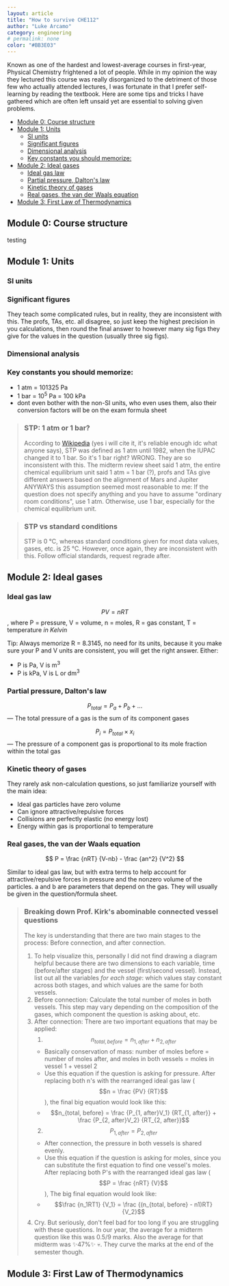 ```yaml
---
layout: article
title: "How to survive CHE112"
author: "Luke Arcamo"
category: engineering
# permalink: none
color: "#BB3E03"
---
```

Known as one of the hardest and lowest-average courses in first-year, Physical Chemistry frightened a lot of people. While in my opinion the way they lectured this course was really disorganized to the detriment of those few who actually attended lectures, I was fortunate in that I prefer self-learning by reading the textbook. Here are some tips and tricks I have gathered which are often left unsaid yet are essential to solving given problems.

<!--split-->

- [Module 0: Course structure](#module-0-course-structure)
- [Module 1: Units](#module-1-units)
  - [SI units](#si-units)
  - [Significant figures](#significant-figures)
  - [Dimensional analysis](#dimensional-analysis)
  - [Key constants you should memorize:](#key-constants-you-should-memorize)
- [Module 2: Ideal gases](#module-2-ideal-gases)
  - [Ideal gas law](#ideal-gas-law)
  - [Partial pressure, Dalton's law](#partial-pressure-daltons-law)
  - [Kinetic theory of gases](#kinetic-theory-of-gases)
  - [Real gases, the van der Waals equation](#real-gases-the-van-der-waals-equation)
- [Module 3: First Law of Thermodynamics](#module-3-first-law-of-thermodynamics)

<!--split-->

## Module 0: Course structure
testing

## Module 1: Units

### SI units

### Significant figures
They teach some complicated rules, but in reality, they are inconsistent with this. The profs, TAs, etc. all disagree, so just keep the highest precision in you calculations, then round the final answer to however many sig figs they give for the values in the question (usually three sig figs).

### Dimensional analysis

### Key constants you should memorize:
  * 1 atm = 101325 Pa
  * 1 bar = 10<sup>5</sup> Pa = 100 kPa
  * dont even bother with the non-SI units, who even uses them, also their conversion factors will be on the exam formula sheet

> ### STP: 1 atm or 1 bar?
> According to [Wikipedia](https://en.wikipedia.org/wiki/Standard_temperature_and_pressure) (yes i will cite it, it's reliable enough idc what anyone says), STP was defined as 1 atm until 1982, when the IUPAC changed it to 1 bar. So it's 1 bar right?
> WRONG. They are so inconsistent with this. The midterm review sheet said 1 atm, the entire chemical equilibrium unit said 1 atm = 1 bar (?), profs and TAs give different answers based on the alignment of Mars and Jupiter ANYWAYS this assumption seemed most reasonable to me: If the question does not specify anything and you have to assume "ordinary room conditions", use 1 atm. Otherwise, use 1 bar, especially for the chemical equilibrium unit.

> ### STP vs standard conditions
> STP is 0 &deg;C, whereas standard conditions given for most data values, gases, etc. is 25 &deg;C. However, once again, they are inconsistent with this. Follow official standards, request regrade after.

## Module 2: Ideal gases

### Ideal gas law
$$PV = nRT$$, where P = pressure, V = volume, n = moles, R = gas constant, T = temperature *in Kelvin*

Tip: Always memorize R = 8.3145, no need for its units, because it you make sure your P and V units are consistent, you will get the right answer. Either:
  * P is Pa, V is m<sup>3</sup>
  * P is kPa, V is L or dm<sup>3</sup>
  <!-- * No need to memorize all of the other gas laws, they can all be derived from this -->
  <!-- * Can be used in calculations involving density, mass, molar mass, etc. -->

### Partial pressure, Dalton's law
$$P_{total} = P_a + P_b + ...$$ — The total pressure of a gas is the sum of its component gases

$$P_i = P_{total} \times x_i$$ — The pressure of a component gas is proportional to its mole fraction within the total gas

### Kinetic theory of gases
They rarely ask non-calculation questions, so just familiarize yourself with the main idea:
  * Ideal gas particles have zero volume
  * Can ignore attractive/repulsive forces
  * Collisions are perfectly elastic (no energy lost)
  * Energy within gas is proportional to temperature

<!-- the equation needs to be a separate paragraph (line breaks before and after) in order to be the big form -->
### Real gases, the van der Waals equation

$$ P = \frac {nRT} {V-nb} - \frac {an^2} {V^2} $$

Similar to ideal gas law, but with extra terms to help account for attractive/repulsive forces in pressure and the nonzero volume of the particles. a and b are parameters that depend on the gas. They will usually be given in the question/formula sheet. 
<!-- * I think they also go over Archimedes' principle and Pascal's law but we never used them often. They prefer to torment us with actual complicated questions regarding gases and thermo. -->
<!-- * Compressibility factor -->

> ### Breaking down Prof. Kirk's abominable connected vessel questions
> The key is understanding that there are two main stages to the process: Before connection, and after connection.
> 1. To help visualize this, personally I did not find drawing a diagram helpful because there are two dimensions to each variable, time (before/after stages) and the vessel (first/second vessel). Instead, list out all the variables *for each stage*: which values stay constant across both stages, and which values are the same for both vessels.
> 2. Before connection: Calculate the total number of moles in both vessels. This step may vary depending on the composition of the gases, which component the question is asking about, etc.
> 3. After connection: There are two important equations that may be applied: 
>     1. $$n_{total, before} = n_{1, after} + n_{2, after}$$
>       * Basically conservation of mass: number of moles before = number of moles after, and moles in both vessels = moles in vessel 1 + vessel 2
>       * Use this equation if the question is asking for pressure. After replacing both n's with the rearranged ideal gas law ($$n = \frac {PV} {RT}$$), the final big equation would look like this:
>       * $$n_{total, before} = \frac {P_{1, after}V_1} {RT_{1, after}} + \frac {P_{2, after}V_2} {RT_{2, after}}$$
>     2. $$P_{1, after} = P_{2, after}$$
>       * After connection, the pressure in both vessels is shared evenly.
>       * Use this equation if the question is asking for moles, since you can substitute the first equation to find one vessel's moles. After replacing both P's with the rearranged ideal gas law ($$P = \frac {nRT} {V}$$), The big final equation would look like:
>       * $$\frac {n_1RT1} {V_1} = \frac {(n_{total, before} - n1)RT} {V_2}$$
> 4. Cry. But seriously, don't feel bad for too long if you are struggling with these questions. In our year, the average for a midterm question like this was 0.5/9 marks. Also the average for that midterm was ✨47%✨ 💀. They curve the marks at the end of the semester though.


## Module 3: First Law of Thermodynamics

